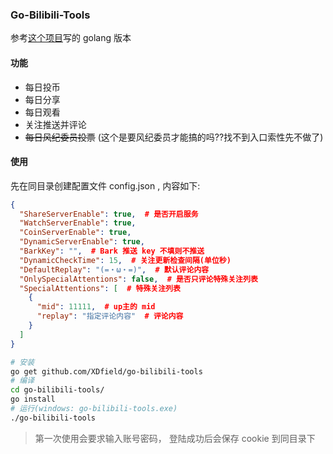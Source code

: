 ### Go-Bilibili-Tools

参考[这个项目](https://github.com/Dawnnnnnn/bilibili-tools)写的 golang 版本

#### 功能

- 每日投币
- 每日分享
- 每日观看
- 关注推送并评论
- ~~每日风纪委员投票~~ (这个是要风纪委员才能搞的吗??找不到入口索性先不做了)

#### 使用

先在同目录创建配置文件 config.json , 内容如下:

```json
{
  "ShareServerEnable": true,  # 是否开启服务
  "WatchServerEnable": true,
  "CoinServerEnable": true,
  "DynamicServerEnable": true,
  "BarkKey": "",  # Bark 推送 key 不填则不推送
  "DynamicCheckTime": 15,  # 关注更新检查间隔(单位秒)
  "DefaultReplay": "(=・ω・=)",  # 默认评论内容
  "OnlySpecialAttentions": false,  # 是否只评论特殊关注列表
  "SpecialAttentions": [  # 特殊关注列表
    {
      "mid": 11111,  # up主的 mid
      "replay": "指定评论内容"  # 评论内容
    }
  ]
}
```

```bash
# 安装
go get github.com/XDfield/go-bilibili-tools
# 编译
cd go-bilibili-tools/
go install
# 运行(windows: go-bilibili-tools.exe)
./go-bilibili-tools
```

> 第一次使用会要求输入账号密码， 登陆成功后会保存 cookie 到同目录下
